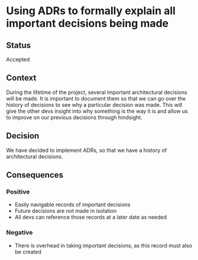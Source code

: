 # Using ADRs to formally explain all important decisions being made

## Status
Accepted

## Context
During the lifetime of the project, several important architectural decisions will be made. It is important to document them so that we can go over the history of decisions to see why a particular decision was made. This will give the other devs insight into why something is the way it is and allow us to improve on our previous decisions through hindsight.

## Decision
We have decided to implement ADRs, so that we have a history of architectural decisions.

## Consequences

### Positive
- Easily navigable records of important decisions
- Future decisions are not made in isolation
- All devs can reference those records at a later date as needed

### Negative
- There is overhead in taking important decisions, as this record must also be created